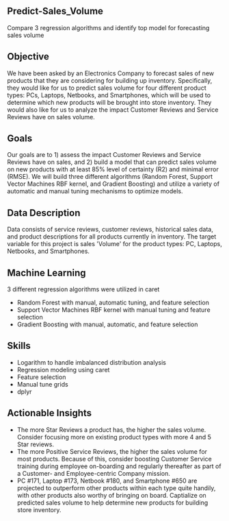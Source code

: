 ## Predict-Sales_Volume
Compare 3 regression algorithms and identify top model for forecasting sales volume

## Objective
We have been asked by an Electronics Company to forecast sales of new products that they are considering for building up inventory. Specifically, they would like for us to predict sales volume for four different product types: PCs, Laptops, Netbooks, and Smartphones, which will be used to determine which new products will be brought into store inventory. They would also like for us to analyze the impact Customer Reviews and Service Reviews have on sales volume.

## Goals
Our goals are to 1) assess the impact Customer Reviews and Service Reviews have on sales, and 2) build a model that can predict sales volume on new products with at least 85% level of certainty (R2) and minimal error (RMSE). We will build three different algorithms (Random Forest, Support Vector Machines RBF kernel, and Gradient Boosting) and utilize a variety of automatic and manual tuning mechanisms to optimize models.

## Data Description
Data consists of service reviews, customer reviews, historical sales data, and product descriptions for all products currently in inventory. The target variable for this project is sales 'Volume' for the product types: PC, Laptops, Netbooks, and Smartphones.

## Machine Learning
3 different regression algorithms were utilized in caret
* Random Forest with manual, automatic tuning, and feature selection
* Support Vector Machines RBF kernel with manual tuning and feature selection
* Gradient Boosting with manual, automatic, and feature selection

## Skills
* Logarithm to handle imbalanced distribution analysis
* Regression modeling using caret
* Feature selection
* Manual tune grids
* dplyr

## Actionable Insights
* The more Star Reviews a product has, the higher the sales volume. Consider focusing more on existing product types with more 4 and 5 Star reviews.
* The more Positive Service Reviews, the higher the sales volume for most products. Because of this, consider boosting Customer Service training during employee on-boarding and regularly thereafter as part of a Customer- and Employee-centric Company mission. 
* PC #171, Laptop #173, Netbook #180, and Smartphone #650 are projected to outperform other products within each type quite handily, with other products also worthy of bringing on board. Captialize on predicted sales volume to help determine new products for building store inventory.
